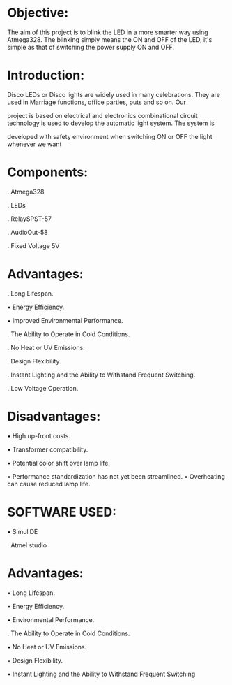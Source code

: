# Objective:

The aim of this project is to blink the LED in a more smarter way using Atmega328. The blinking simply means the ON and OFF of the LED, it's simple as that of switching the power supply ON and OFF.

# Introduction:

Disco LEDs or Disco lights are widely used in many celebrations. They are used in Marriage functions, office parties, puts and so on. Our

project is based on electrical and electronics combinational circuit technology is used to develop the automatic light system. The system is

developed with safety environment when switching ON or OFF the light whenever we want

# Components:

. Atmega328

. LEDs

. RelaySPST-57

. AudioOut-58

. Fixed Voltage 5V

# Advantages:

. Long Lifespan.

• Energy Efficiency.

• Improved Environmental Performance.

. The Ability to Operate in Cold Conditions.

. No Heat or UV Emissions.

. Design Flexibility.

. Instant Lighting and the Ability to Withstand Frequent Switching.

. Low Voltage Operation.

# Disadvantages:

• High up-front costs.

• Transformer compatibility.

• Potential color shift over lamp life.

• Performance standardization has not yet been streamlined. • Overheating can cause reduced lamp life.

# SOFTWARE USED:

• SimuliDE

. Atmel studio

# Advantages:

• Long Lifespan.

• Energy Efficiency.

• Environmental Performance.

. The Ability to Operate in Cold Conditions.

• No Heat or UV Emissions.

• Design Flexibility.

• Instant Lighting and the Ability to Withstand Frequent Switching

